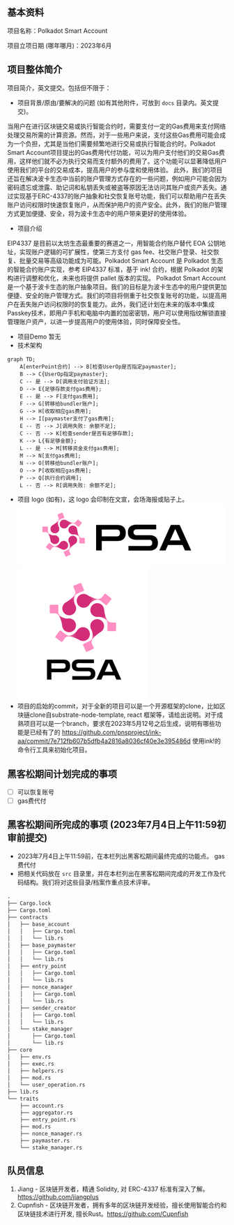 ## 基本资料

项目名称：Polkadot Smart Account

项目立项日期 (哪年哪月)：2023年6月

## 项目整体简介

项目简介，英文提交。包括但不限于：

- 项目背景/原由/要解决的问题 (如有其他附件，可放到 `docs` 目录内。英文提交)。

当用户在进行区块链交易或执行智能合约时，需要支付一定的Gas费用来支付网络处理交易所需的计算资源。然而，对于一些用户来说，支付这些Gas费用可能会成为一个负担，尤其是当他们需要频繁地进行交易或执行智能合约时。Polkadot Smart Account项目提出的Gas费用代付功能，可以为用户支付他们的交易Gas费用，这样他们就不必为执行交易而支付额外的费用了。这个功能可以显著降低用户使用我们的平台的交易成本，提高用户的参与度和使用体验。
此外，我们的项目还旨在解决波卡生态中当前的账户管理方式存在的一些问题，例如用户可能会因为密码遗忘或泄露、助记词和私钥丢失或被盗等原因无法访问其账户或资产丢失。通过实现基于ERC-4337的账户抽象和社交恢复账号功能，我们可以帮助用户在丢失账户访问权限时快速恢复账户，从而保护用户的资产安全。此外，我们的账户管理方式更加便捷、安全，将为波卡生态中的用户带来更好的使用体验。

- 项目介绍

EIP4337  是目前以太坊生态最重要的赛道之一，用智能合约账户替代 EOA 公钥地址，实现账户逻辑的可扩展性，使第三方支付 gas fee、社交账户登录、社交恢复、批量交易等高级功能成为可能。Polkadot Smart Account 是  Polkadot  生态的智能合约账户实现，参考 EIP4337 标准，基于  ink! 合约，根据 Polkadot 的架构进行调整和优化，未来也将提供  pallet  版本的实现。
Polkadot Smart Account是一个基于波卡生态的账户抽象项目。我们的目标是为波卡生态中的用户提供更加便捷、安全的账户管理方式。我们的项目将侧重于社交恢复账号的功能，以提高用户在丢失账户访问权限时的恢复能力。此外，我们还计划在未来的版本中集成Passkey技术，即用户手机和电脑中内置的加密密钥，用户可以使用指纹解锁直接管理账户资产，以进一步提高用户的使用体验，同时保障安全性。

- 项目Demo
暂无
- 技术架构

```mermaid
graph TD;
    A[enterPoint合约] --> B[检查UserOp是否指定paymaster];
    B --> C{UserOp指定paymaster};
    C -- 是 --> D[调用支付验证方法];
    D --> E{足够存款支付gas费用};
    E -- 是 --> F[支付gas费用];
    F --> G[转移给bundler账户];
    G --> H[收取相应gas费用];
    H --> I[paymaster支付了gas费用];
    E -- 否 --> J[调用失败: 余额不足];
    C -- 否 --> K[检查sender是否有足够存款];
    K --> L{有足够金额};
    L -- 是 --> M[转移资金支付gas费用];
    M --> N[支付gas费用];
    N --> O[转移给bundler账户];
    O --> P[收取相应gas费用];
    P --> Q[执行合约调用];
    L -- 否 --> R[调用失败: 余额不足];
```

- 项目 logo (如有)，这 logo 会印制在文宣，会场海报或贴子上。
![logo](./docs/Logo.png)
![logo](./docs/PSA-t.png)
- 项目的启始的commit，对于全新的项目可以是一个开源框架的clone，比如区块链clone自substrate-node-template, react
框架等，请给出说明。对于成熟项目可以是一个branch，要求在2023年5月12号之后生成，说明有哪些功能是已经有了的
<https://github.com/pnsproject/ink-aa/commit/7e712fb607b5dfb4a2816a8036cf40e3e395486d>
使用ink!的命令行工具来初始化项目。

## 黑客松期间计划完成的事项

- [ ] 可以恢复账号
- [ ] gas费代付

## 黑客松期间所完成的事项 (2023年7月4日上午11:59初审前提交)

- 2023年7月4日上午11:59前，在本栏列出黑客松期间最终完成的功能点。
gas费代付
- 把相关代码放在 `src` 目录里，并在本栏列出在黑客松期间完成的开发工作及代码结构。我们将对这些目录/档案作重点技术评审。

```tree
.
├── Cargo.lock
├── Cargo.toml
├── contracts
│   ├── base_account
│   │   ├── Cargo.toml
│   │   └── lib.rs
│   ├── base_paymaster
│   │   ├── Cargo.toml
│   │   └── lib.rs
│   ├── entry_point
│   │   ├── Cargo.toml
│   │   └── lib.rs
│   ├── nonce_manager
│   │   ├── Cargo.toml
│   │   └── lib.rs
│   ├── sender_creator
│   │   ├── Cargo.toml
│   │   └── lib.rs
│   └── stake_manager
│       ├── Cargo.toml
│       └── lib.rs
├── core
│   ├── env.rs
│   ├── exec.rs
│   ├── helpers.rs
│   ├── mod.rs
│   └── user_operation.rs
├── lib.rs
└── traits
    ├── account.rs
    ├── aggregator.rs
    ├── entry_point.rs
    ├── mod.rs
    ├── nonce_manager.rs
    ├── paymaster.rs
    └── stake_manager.rs
```

## 队员信息

1. Jiang - 区块链开发者，精通 Solidity, 对 ERC-4337 标准有深入了解。<https://github.com/jiangplus>
2. Cupnfish - 区块链开发者，拥有多年的区块链开发经验，擅长使用智能合约和区块链技术进行开发, 擅长Rust。<https://github.com/Cupnfish>
